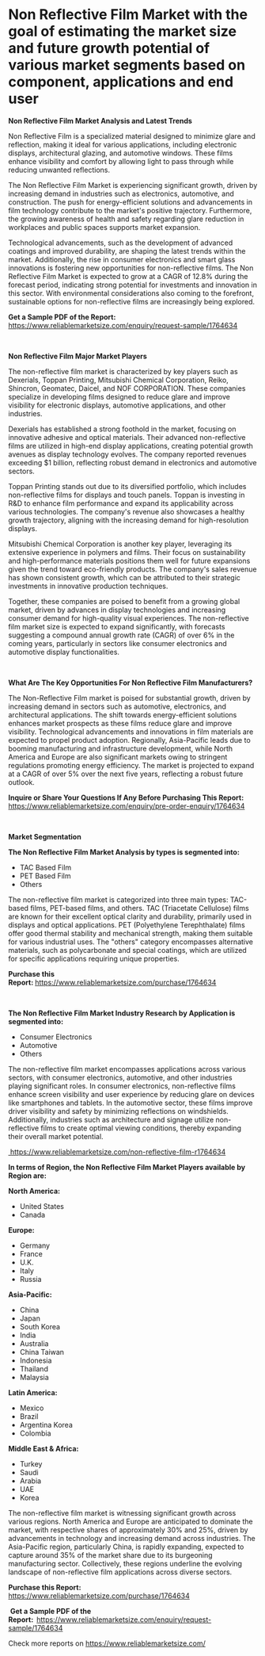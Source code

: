<p><h1>Non Reflective Film Market with the goal of estimating the market size and future growth potential of various market segments based on component, applications and end user</h1></p><p><strong>Non Reflective Film Market Analysis and Latest Trends</strong></p>
<p><p>Non Reflective Film is a specialized material designed to minimize glare and reflection, making it ideal for various applications, including electronic displays, architectural glazing, and automotive windows. These films enhance visibility and comfort by allowing light to pass through while reducing unwanted reflections. </p><p>The Non Reflective Film Market is experiencing significant growth, driven by increasing demand in industries such as electronics, automotive, and construction. The push for energy-efficient solutions and advancements in film technology contribute to the market's positive trajectory. Furthermore, the growing awareness of health and safety regarding glare reduction in workplaces and public spaces supports market expansion.</p><p>Technological advancements, such as the development of advanced coatings and improved durability, are shaping the latest trends within the market. Additionally, the rise in consumer electronics and smart glass innovations is fostering new opportunities for non-reflective films. The Non Reflective Film Market is expected to grow at a CAGR of 12.8% during the forecast period, indicating strong potential for investments and innovation in this sector. With environmental considerations also coming to the forefront, sustainable options for non-reflective films are increasingly being explored.</p></p>
<p><strong>Get a Sample PDF of the Report:&nbsp;</strong> <a href="https://www.reliablemarketsize.com/enquiry/request-sample/1764634?utm_campaign=2625&utm_medium=2&utm_source=Github&utm_content=ia&utm_term=02042025&utm_id=non-reflective-film">https://www.reliablemarketsize.com/enquiry/request-sample/1764634</a></p>
<p>&nbsp;</p>
<p><strong>Non Reflective Film Major Market Players</strong></p>
<p><p>The non-reflective film market is characterized by key players such as Dexerials, Toppan Printing, Mitsubishi Chemical Corporation, Reiko, Shincron, Geomatec, Daicel, and NOF CORPORATION. These companies specialize in developing films designed to reduce glare and improve visibility for electronic displays, automotive applications, and other industries.</p><p>Dexerials has established a strong foothold in the market, focusing on innovative adhesive and optical materials. Their advanced non-reflective films are utilized in high-end display applications, creating potential growth avenues as display technology evolves. The company reported revenues exceeding $1 billion, reflecting robust demand in electronics and automotive sectors.</p><p>Toppan Printing stands out due to its diversified portfolio, which includes non-reflective films for displays and touch panels. Toppan is investing in R&D to enhance film performance and expand its applicability across various technologies. The company's revenue also showcases a healthy growth trajectory, aligning with the increasing demand for high-resolution displays.</p><p>Mitsubishi Chemical Corporation is another key player, leveraging its extensive experience in polymers and films. Their focus on sustainability and high-performance materials positions them well for future expansions given the trend toward eco-friendly products. The company's sales revenue has shown consistent growth, which can be attributed to their strategic investments in innovative production techniques.</p><p>Together, these companies are poised to benefit from a growing global market, driven by advances in display technologies and increasing consumer demand for high-quality visual experiences. The non-reflective film market size is expected to expand significantly, with forecasts suggesting a compound annual growth rate (CAGR) of over 6% in the coming years, particularly in sectors like consumer electronics and automotive display functionalities.</p></p>
<p>&nbsp;</p>
<p><strong>What Are The Key Opportunities For Non Reflective Film Manufacturers?</strong></p>
<p><p>The Non-Reflective Film market is poised for substantial growth, driven by increasing demand in sectors such as automotive, electronics, and architectural applications. The shift towards energy-efficient solutions enhances market prospects as these films reduce glare and improve visibility. Technological advancements and innovations in film materials are expected to propel product adoption. Regionally, Asia-Pacific leads due to booming manufacturing and infrastructure development, while North America and Europe are also significant markets owing to stringent regulations promoting energy efficiency. The market is projected to expand at a CAGR of over 5% over the next five years, reflecting a robust future outlook.</p></p>
<p><strong>Inquire or Share Your Questions If Any Before Purchasing This Report:</strong> <a href="https://www.reliablemarketsize.com/enquiry/pre-order-enquiry/1764634?utm_campaign=2625&utm_medium=2&utm_source=Github&utm_content=ia&utm_term=02042025&utm_id=non-reflective-film">https://www.reliablemarketsize.com/enquiry/pre-order-enquiry/1764634</a></p>
<p>&nbsp;</p>
<p><strong>Market Segmentation</strong></p>
<p><strong>The Non Reflective Film Market Analysis by types is segmented into:</strong></p>
<p><ul><li>TAC Based Film</li><li>PET Based Film</li><li>Others</li></ul></p>
<p><p>The non-reflective film market is categorized into three main types: TAC-based films, PET-based films, and others. TAC (Triacetate Cellulose) films are known for their excellent optical clarity and durability, primarily used in displays and optical applications. PET (Polyethylene Terephthalate) films offer good thermal stability and mechanical strength, making them suitable for various industrial uses. The "others" category encompasses alternative materials, such as polycarbonate and special coatings, which are utilized for specific applications requiring unique properties.</p></p>
<p><strong>Purchase this Report:&nbsp;</strong><a href="https://www.reliablemarketsize.com/purchase/1764634?utm_campaign=2625&utm_medium=2&utm_source=Github&utm_content=ia&utm_term=02042025&utm_id=non-reflective-film">https://www.reliablemarketsize.com/purchase/1764634</a></p>
<p>&nbsp;</p>
<p><strong>The Non Reflective Film Market Industry Research by Application is segmented into:</strong></p>
<p><ul><li>Consumer Electronics</li><li>Automotive</li><li>Others</li></ul></p>
<p><p>The non-reflective film market encompasses applications across various sectors, with consumer electronics, automotive, and other industries playing significant roles. In consumer electronics, non-reflective films enhance screen visibility and user experience by reducing glare on devices like smartphones and tablets. In the automotive sector, these films improve driver visibility and safety by minimizing reflections on windshields. Additionally, industries such as architecture and signage utilize non-reflective films to create optimal viewing conditions, thereby expanding their overall market potential.</p></p>
<p><a href="https://www.reliablemarketsize.com/non-reflective-film-r1764634?utm_campaign=2625&utm_medium=2&utm_source=Github&utm_content=ia&utm_term=02042025&utm_id=non-reflective-film">&nbsp;https://www.reliablemarketsize.com/non-reflective-film-r1764634</a></p>
<p><strong>In terms of Region, the Non Reflective Film Market Players available by Region are:</strong></p>
<p>
    <p> <strong> North America: </strong>
        <ul>
            <li>United States</li>
            <li>Canada</li>
        </ul>
        </p> 
    <p> <strong> Europe: </strong>
        <ul>
            <li>Germany</li>
            <li>France</li>
            <li>U.K.</li>
            <li>Italy</li>
            <li>Russia</li>
        </ul>
        </p> 
    <p> <strong> Asia-Pacific: </strong>
        <ul>
            <li>China</li>
            <li>Japan</li>
            <li>South Korea</li>
            <li>India</li>
            <li>Australia</li>
            <li>China Taiwan</li>
            <li>Indonesia</li>
            <li>Thailand</li>
            <li>Malaysia</li>
        </ul>
        </p> 
    <p> <strong> Latin America: </strong>
        <ul>
            <li>Mexico</li>
            <li>Brazil</li>
            <li>Argentina Korea</li>
            <li>Colombia</li>
        </ul>
        </p> 
    <p> <strong> Middle East & Africa: </strong>
        <ul>
            <li>Turkey</li>
            <li>Saudi</li>
            <li>Arabia</li>
            <li>UAE</li>
            <li>Korea</li>
        </ul>
    </p>
    </p>
<p><p>The non-reflective film market is witnessing significant growth across various regions. North America and Europe are anticipated to dominate the market, with respective shares of approximately 30% and 25%, driven by advancements in technology and increasing demand across industries. The Asia-Pacific region, particularly China, is rapidly expanding, expected to capture around 35% of the market share due to its burgeoning manufacturing sector. Collectively, these regions underline the evolving landscape of non-reflective film applications across diverse sectors.</p></p>
<p><strong>Purchase this Report: </strong><a href="https://www.reliablemarketsize.com/purchase/1764634?utm_campaign=2625&utm_medium=2&utm_source=Github&utm_content=ia&utm_term=02042025&utm_id=non-reflective-film">https://www.reliablemarketsize.com/purchase/1764634</a></p>
<p>&nbsp;<strong>Get a Sample PDF of the Report:&nbsp;&nbsp;</strong><a href="https://www.reliablemarketsize.com/enquiry/request-sample/1764634?utm_campaign=2625&utm_medium=2&utm_source=Github&utm_content=ia&utm_term=02042025&utm_id=non-reflective-film">https://www.reliablemarketsize.com/enquiry/request-sample/1764634</a></p>
<p><strong></strong></p>
<p>Check more reports on <a href="https://www.reliablemarketsize.com/?utm_campaign=2625&utm_medium=2&utm_source=Github&utm_content=ia&utm_term=02042025&utm_id=non-reflective-film">https://www.reliablemarketsize.com/</a></p>